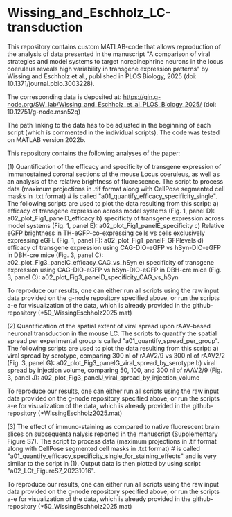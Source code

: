 # Wissing_and_Eschholz_LC-transduction

This repository contains custom MATLAB-code that allows reproduction of the analysis of data presented in the manuscript 
"A comparison of viral strategies and model systems to target norepinephrine neurons in the locus coeruleus reveals high variability in transgene expression patterns" 
by Wissing and Eschholz et al., published in PLOS Biology, 2025 (doi: 10.1371/journal.pbio.3003228). 

The corresponding data is deposited at: https://gin.g-node.org/SW_lab/Wissing_and_Eschholz_et_al_PLOS_Biology_2025/ (doi: 10.12751/g-node.msn52q)

The path linking to the data has to be adjusted in the beginning of each script (which is commented in the individual scripts). 
The code was tested on MATLAB version 2022b.


This repository contains the following analyses of the paper: 

(1) Quantification of the efficacy and specificity of transgene expression of immunostained coronal sections of the mouse Locus coeruleus, 
     as well as an analysis of the relative brightness of fluorescence. The script to process data (maximum projections in .tif format along with CellPose segmented cell masks in .txt format) #
     is called "a01_quantify_efficacy_specificity_single". The following scripts are used to plot the data resulting from this script: 
          a) efficacy of transgene expression across model systems (Fig. 1, panel D): a02_plot_Fig1_panelD_efficacy
          b) specificty of transgene expression across model systems (Fig. 1, panel E): a02_plot_Fig1_panelE_specificity
          c) Relative eGFP brightness in TH-eGFP-co-expressing cells vs cells exclusively expressing eGFL (Fig. 1, panel F): a02_plot_Fig1_panelF_GFPlevels
          d) efficacy of transgene expression using CAG-DIO-eGFP vs hSyn-DIO-eGFP in DBH-cre mice (Fig. 3, panel C): a02_plot_Fig3_panelC_efficacy_CAG_vs_hSyn
          e) specificity of transgene expression using CAG-DIO-eGFP vs hSyn-DIO-eGFP in DBH-cre mice (Fig. 3, panel C): a02_plot_Fig3_panelD_specificity_CAG_vs_hSyn

To reproduce our results, one can either run all scripts using the raw input data provided on the g-node repository specified above, or run the scripts a-e for visualization of the data, which is already provided in the github-repository (*50_WissingEschholz2025.mat)


(2) Quantification of the spatial extent of viral spread upon rAAV-based neuronal transduction in the mouse LC. 
    The scripts to quantify the spatial spread per experimental group is called "a01_quantify_spread_per_group". The following scripts are used to plot the data resulting from this script: 
          a) viral spread by serotype, comparing 300 nl of rAAV2/9 vs 300 nl of rAAV2/2 (Fig. 3, panel G): a02_plot_Fig3_panelG_viral_spread_by_serotype
          b) viral spread by injection volume, comparing 50, 100, and 300 nl of rAAV2/9 (Fig. 3, panel J): a02_plot_Fig3_panelJ_viral_spread_by_injection_volume

To reproduce our results, one can either run all scripts using the raw input data provided on the g-node repository specified above, or run the scripts a-e for visualization of the data, which is already provided in the github-repository (*WissingEschholz2025.mat)


(3) The effect of immuno-staining as compared to native fluorescent brain slices on subsequenta nalysis reported in the manuscript (Supplementary Figure S7). 
    The script to process data (maximum projections in .tif format along with CellPose segmented cell masks in .txt format) #
    is called "a01_quantify_efficacy_specificity_single_for_staining_effects" and is very similar to the script in (1).
    Output data is then plotted by using script "a02_LCt_FigureS7_20231016".

To reproduce our results, one can either run all scripts using the raw input data provided on the g-node repository specified above, or run the scripts a-e for visualization of the data, which is already provided in the github-repository (*50_WissingEschholz2025.mat) 

    
    

